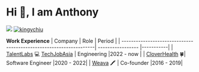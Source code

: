 # Hi :wave:, I am Anthony

![](https://komarev.com/ghpvc/?username=kingychiu)
[![kingychiu](https://road-to-kaggle-grandmaster.vercel.app/api/simple/kingychiu)](https://kaggle.com/kingychiu/)

**Work Experience**
| Company                                                            | Role              | Period    |
| -------------------------------------------------------------------| ----------------- |-----------|
| [TalentLabs](https://www.talentlabs.org/) :computer: [TechJobAsia](https://www.techjobasia.com/)           | Engineering       |2022 - now |
| [CloverHealth](https://www.cloverhealth.com/en/) :four_leaf_clover:| Software Engineer |2020 - 2022|
| [Weava](https://www.weavatools.com/) :crayon:                      | Co-founder        |2016 - 2019|
